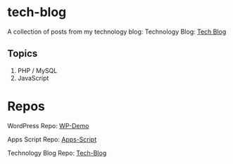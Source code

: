# tech-blog

A collection of posts from my technology blog: Technology Blog: [Tech Blog](https://maplesyrupweb.com/)

## Topics

1) PHP / MySQL
2) JavaScript


# Repos

WordPress Repo:  [WP-Demo](https://github.com/maplesyrupweb/wp-demo)

Apps Script Repo: [Apps-Script](https://github.com/maplesyrupweb/apps-scripts)

Technology Blog Repo: [Tech-Blog](https://github.com/maplesyrupweb/tech-blog/)
